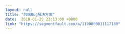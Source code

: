```yaml
---
layout: null
title: "前端Bug解决方案"
date:  2018-01-29 23:13:00 +0800
link: "https://segmentfault.com/a/1190000011117180"
---
```

